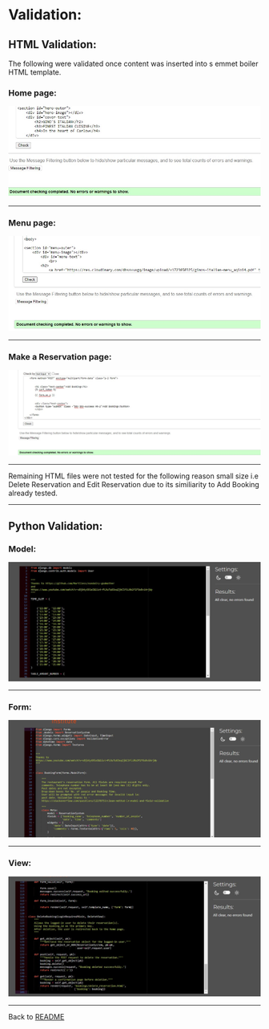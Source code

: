 # Validation:

## HTML Validation:

The following were validated once content was inserted into s emmet boiler HTML template.

### Home page: 

![Home Page Validation](/static/images/validation/validation-index-html.jpg)

***

### Menu page: 
![Menu Page Validation](/static/images/validation/validation-menu-html.jpg)

***

### Make a Reservation page: 
![Make a Validation](/static/images/validation/validation-make-reservation.jpg)

***

Remaining HTML files were not tested for the following reason small size i.e Delete Reservation and Edit Reservation due to its similiarity to Add Booking already tested.

***

## Python Validation: 

### Model: 
![Models Validation](/static/images/validation/validation-model-py.jpg)

***

### Form: 
![Forms Validation](/static/images/validation/validation-form-py.jpg)

***

### View: 
![Views Validation](/static/images/validation/validation-view-py.jpg)
***


Back to [README](/README.md)